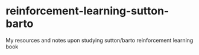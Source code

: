 # reinforcement-learning-sutton-barto
My resources and notes upon studying sutton/barto reinforcement learning book
